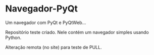# Navegador-PyQt
 Um navegador com PyQt e PyQtWeb...

 Repositório teste criado. Nele contém um navegador simples usando Python.

 Alteração remota (no site) para teste de PULL.
 
